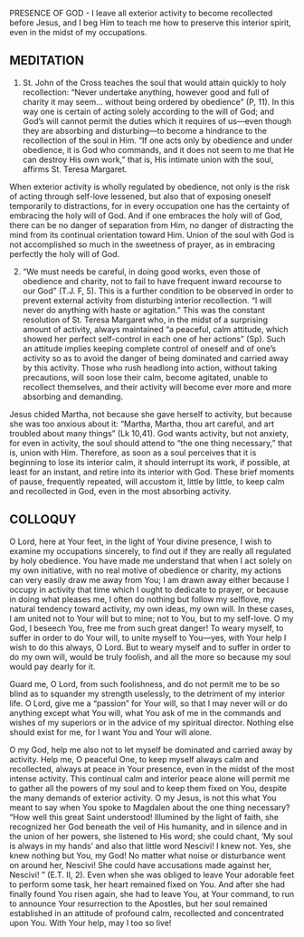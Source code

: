PRESENCE OF GOD - I leave all exterior activity to become recollected before Jesus, and I beg Him to teach me how to preserve this interior
spirit, even in the midst of my occupations.

## MEDITATION

1. St. John of the Cross teaches the soul that would attain quickly to holy recollection: “Never undertake anything, however good and full of charity it may seem... without being ordered by obedience” (P, 11). In this way one is certain of acting solely according to the will of God; and God’s will cannot permit the duties which it requires of us—even though they are absorbing and disturbing—to become a hindrance to the recollection of the soul in Him. “If one acts only by obedience and under obedience, it is God who commands, and it does not seem to me that He can destroy His own work,” that is, His intimate union with the soul, affirms St. Teresa Margaret.

When exterior activity is wholly regulated by obedience, not only is the risk of acting through self-love lessened, but also that of exposing oneself temporarily to distractions, for in every occupation one has the certainty of embracing the holy will of God. And if one embraces the holy will of God, there can be no danger of separation from Him, no danger of distracting the mind from its continual orientation toward Him. Union of the soul with God is not accomplished so much in the sweetness of prayer, as in embracing perfectly the holy will of God. 


2. “We must needs be careful, in doing good works, even those of obedience and charity, not to fail to have frequent inward recourse to our God” (T.J. F, 5). This is a further condition to be observed in order to prevent external activity from disturbing interior recollection. “I will never do anything with haste or agitation.” This was the constant resolution of St. Teresa Margaret who, in the midst of a surprising amount of activity, always maintained “a peaceful, calm attitude, which showed her perfect self-control in each one of her actions” (Sp). Such an attitude implies keeping complete control of oneself and of one’s activity so as to avoid the danger of being dominated and carried away by this activity. Those who rush headlong into action, without taking precautions, will soon lose their calm, become agitated, unable to recollect themselves, and their activity will become ever more and more absorbing and demanding. 

Jesus chided Martha, not because she gave herself to activity, but because she was too anxious about it: “Martha, Martha, thou art careful, and art troubled about many things” (Lk 10,41). God wants activity, but not anxiety, for even in activity, the soul should attend to “the one thing necessary,” that is, union with Him. Therefore, as soon as a soul perceives that it is beginning to lose its interior calm, it should interrupt its work, if possible, at least for an instant, and retire into its interior with God. These brief moments of pause, frequently repeated, will accustom it, little by little, to keep calm and recollected in God, even in the most absorbing activity.

## COLLOQUY

O Lord, here at Your feet, in the light of Your divine presence, I wish to examine my occupations sincerely, to find out if they are really all regulated by holy obedience. You have made me understand that when I act solely on my own initiative, with no real motive of obedience or charity, my actions can very easily draw me away from You; I am drawn away either because I occupy in activity that time which I ought to dedicate to prayer, or because in doing what pleases me, I often do nothing but follow my selflove, my natural tendency toward activity, my own ideas, my own will. In these cases, I am united not to Your will but to mine; not to You, but to my self-love. O my God, I beseech You, free me from such great danger! To weary myself, to suffer in order to do Your will, to unite myself to You—yes, with Your help I wish to do this always, O Lord. But to weary myself and to suffer in order to do my own will, would be truly foolish, and all the more so because my soul would pay dearly for it.

Guard me, O Lord, from such foolishness, and do not permit me to be so blind as to squander my strength uselessly, to the detriment of my interior life. O Lord, give me a “passion” for Your will, so that I may never will or do anything except what You will, what You ask of me in the commands and wishes of my superiors or in the advice of my spiritual director. Nothing else should exist for me, for I want You and Your will alone.

O my God, help me also not to let myself be dominated and carried away by activity. Help me, O peaceful One, to keep myself always calm and recollected, always at peace in Your presence, even in the midst of the most intense activity. This continual calm and interior peace alone will permit me to gather all the powers of my soul and to keep them fixed on You, despite the many demands of exterior activity. O my Jesus, is not this what You meant to say when You spoke to Magdalen about the one thing necessary? “How well this great Saint understood! Illumined by the light of faith, she recognized her God beneath the veil of His humanity, and in silence and in the union of her powers, she listened to His word; she could chant, ‘My soul is always in my hands’ and also that little word Nescivi! I knew not. Yes, she knew nothing but You, my God! No matter what noise or disturbance went on around her, Nescivi! She could have accusations made against her, Nescivi! ” (E.T. II, 2). Even when she was obliged to leave Your adorable feet to perform some task, her heart remained fixed on You. And after she had finally found You risen again, she had to leave You, at Your command, to run to announce Your resurrection to the Apostles, but her soul remained established in an attitude of profound calm, recollected and concentrated upon You. With Your help, may I too so live!